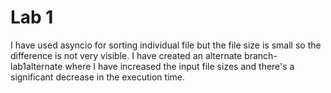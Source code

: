 # Lab 1

I have used asyncio for sorting individual file but the file size is small so the difference is not very visible.
I have created an alternate branch- lab1alternate where I have increased the input file sizes and there's a significant decrease in the execution time.



